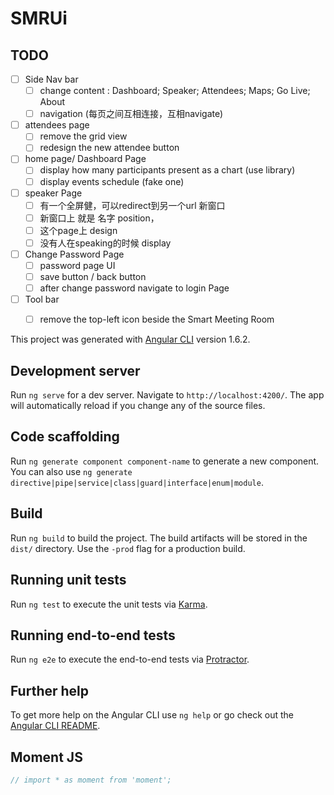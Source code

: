 # SMRUi

## TODO
- [ ] Side Nav bar
  - [ ] change content : Dashboard; Speaker; Attendees; Maps; Go Live; About
  - [ ] navigation (每页之间互相连接，互相navigate)

- [ ] attendees page
  - [ ] remove the grid view
  - [ ] redesign the new attendee button

- [ ] home page/ Dashboard Page
  - [ ] display how many participants present as a chart (use library)
  - [ ] display events schedule (fake one)

- [ ] speaker Page
  - [ ] 有一个全屏健，可以redirect到另一个url 新窗口
  - [ ] 新窗口上 就是 名字 position，
  - [ ] 这个page上 design
  - [ ] 没有人在speaking的时候 display

- [ ] Change Password Page
  - [ ] password page UI
  - [ ] save button / back button
  - [ ] after change password navigate to login Page

- [ ] Tool bar
  - [ ] remove the top-left icon beside the Smart Meeting Room









This project was generated with [Angular CLI](https://github.com/angular/angular-cli) version 1.6.2.

## Development server

Run `ng serve` for a dev server. Navigate to `http://localhost:4200/`. The app will automatically reload if you change any of the source files.

## Code scaffolding

Run `ng generate component component-name` to generate a new component. You can also use `ng generate directive|pipe|service|class|guard|interface|enum|module`.

## Build

Run `ng build` to build the project. The build artifacts will be stored in the `dist/` directory. Use the `-prod` flag for a production build.

## Running unit tests

Run `ng test` to execute the unit tests via [Karma](https://karma-runner.github.io).

## Running end-to-end tests

Run `ng e2e` to execute the end-to-end tests via [Protractor](http://www.protractortest.org/).

## Further help

To get more help on the Angular CLI use `ng help` or go check out the [Angular CLI README](https://github.com/angular/angular-cli/blob/master/README.md).

## Moment JS
```javascript
// import * as moment from 'moment';
```
